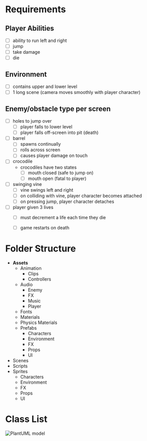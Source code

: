 # Requirements

## Player Abilities
- [ ] ability to run left and right
- [ ] jump
- [ ] take damage
- [ ] die

## Environment
- [ ] contains upper and lower level
- [ ] 1 long scene (camera moves smoothly with player character)

## Enemy/obstacle type per screen
- [ ] holes to jump over
  - [ ] player falls to lower level
  - [ ] player falls off-screen into pit (death)
- [ ] barrel
  - [ ] spawns continually
  - [ ] rolls across screen
  - [ ] causes player damage on touch
- [ ] crocodile
  - crocodiles have two states
    - [ ] mouth closed (safe to jump on)
    - [ ] mouth open (fatal to player)
- [ ] swinging vine
  - [ ] vine swings left and right
  - [ ] on colliding with vine, player character becomes attached
  - [ ] on pressing jump, player character detaches
- [ ] player given 3 lives
  - [ ] must decrement a life each time they die
  - [ ] game restarts on death


# Folder Structure
- **Assets**
  - Animation
    - Clips
    - Controllers
  - Audio
    - Enemy
    - FX
    - Music
    - Player
  - Fonts
  - Materials
  - Physics Materials
  - Prefabs
    - Characters
    - Environment
    - FX
    - Props
    - UI
 - Scenes
 - Scripts
 - Sprites
   - Characters
   - Environment
   - FX
   - Props
   - UI

# Class List
![PlantUML model](http://plantuml.com/plantuml/png/3SJ94O0m2030LhG0mzzk4D5a90d3CRQl-zYr3P8yEKsM6g6-0nY-vMvHyqXdepc2HnIQ7LJH7WPjSQ78HlMVnytGqOCDpab0WkxIF8fcbmy0)

